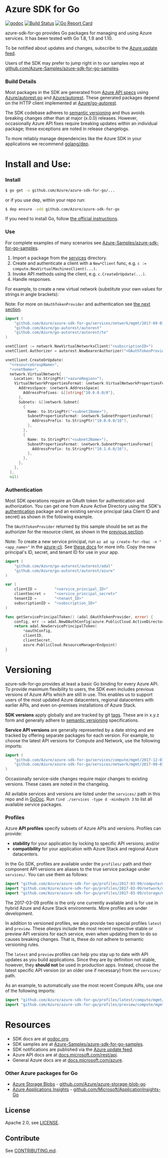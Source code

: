 # Azure SDK for Go

[![godoc](https://godoc.org/github.com/Azure/azure-sdk-for-go?status.svg)](https://godoc.org/github.com/Azure/azure-sdk-for-go) 
[![Build Status](https://travis-ci.org/Azure/azure-sdk-for-go.svg?branch=master)](https://travis-ci.org/Azure/azure-sdk-for-go) 
[![Go Report Card](https://goreportcard.com/badge/github.com/Azure/azure-sdk-for-go)](https://goreportcard.com/report/github.com/Azure/azure-sdk-for-go)

azure-sdk-for-go provides Go packages for managing and using Azure services. It has been
tested with Go 1.8, 1.9 and 1.10.

To be notified about updates and changes, subscribe to the [Azure update
feed](https://azure.microsoft.com/updates/).

Users of the SDK may prefer to jump right in to our samples repo at
[github.com/Azure-Samples/azure-sdk-for-go-samples][samples_repo].

### Build Details

Most packages in the SDK are generated from [Azure API specs][azure_rest_specs]
using [Azure/autorest.go][] and [Azure/autorest][]. These generated packages
depend on the HTTP client implemented at [Azure/go-autorest][].

[azure_rest_specs]: https://github.com/Azure/azure-rest-api-specs
[Azure/autorest]: https://github.com/Azure/autorest
[Azure/autorest.go]: https://github.com/Azure/autorest.go
[Azure/go-autorest]: https://github.com/Azure/go-autorest

The SDK codebase adheres to [semantic versioning](https://semver.org) and thus
avoids breaking changes other than at major (x.0.0) releases. However,
occasionally Azure API fixes require breaking updates within an individual
package; these exceptions are noted in release changelogs.

To more reliably manage dependencies like the Azure SDK in your applications we
recommend [golang/dep](https://github.com/golang/dep).

# Install and Use:

### Install

```sh
$ go get -u github.com/Azure/azure-sdk-for-go/...
```

or if you use dep, within your repo run:

```sh
$ dep ensure -add github.com/Azure/azure-sdk-for-go
```

If you need to install Go, follow [the official instructions](https://golang.org/dl/).

### Use

For complete examples of many scenarios see [Azure-Samples/azure-sdk-for-go-samples][samples_repo].

1. Import a package from the [services][services_dir] directory.
1. Create and authenticate a client with a `New*Client` func, e.g.
   `c := compute.NewVirtualMachinesClient(...)`.
1. Invoke API methods using the client, e.g. `c.CreateOrUpdate(...)`.
1. Handle responses.

[services_dir]: https://github.com/Azure/azure-sdk-for-go/tree/master/services

For example, to create a new virtual network (substitute your own values for
strings in angle brackets):

Note: For more on `OAuthTokenProvider` and authentication see [the next
  section](#authentication).

```go
import (
	"github.com/Azure/azure-sdk-for-go/services/network/mgmt/2017-09-01/network"
	"github.com/Azure/go-autorest/autorest"
	"github.com/Azure/go-autorest/autorest/to"
)

vnetClient := network.NewVirtualNetworksClient("<subscriptionID>")
vnetClient.Authorizer = autorest.NewBearerAuthorizer("<OAuthTokenProvider>")

vnetClient.CreateOrUpdate(
  "<resourceGroupName>",
  "<vnetName>",
  network.VirtualNetwork{
    Location: to.StringPtr("<azureRegion>"),
    VirtualNetworkPropertiesFormat: &network.VirtualNetworkPropertiesFormat{
      AddressSpace: &network.AddressSpace{
        AddressPrefixes: &[]string{"10.0.0.0/8"},
      },
      Subnets: &[]network.Subnet{
        {
          Name: to.StringPtr("<subnet1Name>"),
          SubnetPropertiesFormat: &network.SubnetPropertiesFormat{
            AddressPrefix: to.StringPtr("10.0.0.0/16"),
          },
        },
        {
          Name: to.StringPtr("<subnet2Name>"),
          SubnetPropertiesFormat: &network.SubnetPropertiesFormat{
            AddressPrefix: to.StringPtr("10.1.0.0/16"),
          },
        },
      },
    },
  },
  nil)
```

### Authentication

Most SDK operations require an OAuth token for authentication and authorization.
You can get one from Azure Active Directory using the SDK's
[authentication](https://godoc.org/github.com/Azure/go-autorest/autorest/adal) package
and an existing service principal (aka Client ID and secret) as shown in the
following example.

The `OAuthTokenProvider` returned by this sample should be set as the
authorizer for the resource client, as shown in the [previous section](#use).

Note: To create a new service principal, run
`az ad sp create-for-rbac -n "<app_name>"` in the
[azure-cli](https://github.com/Azure/azure-cli). See
[these docs](https://docs.microsoft.com/cli/azure/create-an-azure-service-principal-azure-cli?view=azure-cli-latest)
for more info. Copy the new principal's ID, secret, and tenant ID for use in
your app.


```go
import (
	"github.com/Azure/go-autorest/autorest/adal"
	"github.com/Azure/go-autorest/autorest/azure"
)

var (
	clientID =        "<service_principal_ID>"
	clientSecret =    "<service_principal_secret>"
	tenantID =        "<tenant_ID>"
	subscriptionID =  "<subscription_ID>"
)

func getServicePrincipalToken() (adal.OAuthTokenProvider, error) {
	config, err := adal.NewOAuthConfig(azure.PublicCloud.ActiveDirectoryEndpoint, tenantID)
	return adal.NewServicePrincipalToken(
		*oauthConfig,
		clientID,
		clientSecret,
		azure.PublicCloud.ResourceManagerEndpoint)
}
```

# Versioning

azure-sdk-for-go provides at least a basic Go binding for every Azure API. To
provide maximum flexibility to users, the SDK even includes previous versions of
Azure APIs which are still in use. This enables us to support users of the
most updated Azure datacenters, regional datacenters with earlier APIs, and
even on-premises installations of Azure Stack.

**SDK versions** apply globally and are tracked by git
[tags](https://github.com/Azure/azure-sdk-for-go/tags). These are in x.y.z form
and generally adhere to [semantic versioning](https://semver.org) specifications.

**Service API versions** are generally represented by a date string and are
tracked by offering separate packages for each version. For example, to choose the
latest API versions for Compute and Network, use the following imports:

```go
import (
    "github.com/Azure/azure-sdk-for-go/services/compute/mgmt/2017-12-01/compute"
    "github.com/Azure/azure-sdk-for-go/services/network/mgmt/2017-09-01/network"
)
```

Occasionally service-side changes require major changes to existing versions.
These cases are noted in the changelog.

All avilable services and versions are listed under the `services/` path in
this repo and in [GoDoc][services_godoc].  Run `find ./services -type d
-mindepth 3` to list all available service packages.

[services_godoc]:       https://godoc.org/github.com/Azure/azure-sdk-for-go/services

### Profiles

Azure **API profiles** specify subsets of Azure APIs and versions. Profiles can provide:

* **stability** for your application by locking to specific API versions; and/or
* **compatibility** for your application with Azure Stack and regional Azure datacenters.

In the Go SDK, profiles are available under the `profiles/` path and their
component API versions are aliases to the true service package under
`services/`. You can use them as follows:

```go
import "github.com/Azure/azure-sdk-for-go/profiles/2017-03-09/compute/mgmt/compute"
import "github.com/Azure/azure-sdk-for-go/profiles/2017-03-09/network/mgmt/network"
import "github.com/Azure/azure-sdk-for-go/profiles/2017-03-09/storage/mgmt/storage"
```

The 2017-03-09 profile is the only one currently available and is for use in
hybrid Azure and Azure Stack environments. More profiles are under development.

In addition to versioned profiles, we also provide two special profiles
`latest` and `preview`. These *always* include the most recent respective stable or
preview API versions for each service, even when updating them to do so causes
breaking changes. That is, these do *not* adhere to semantic versioning rules.

The `latest` and `preview` profiles can help you stay up to date with API
updates as you build applications. Since they are by definition not stable,
however, they **should not** be used in production apps. Instead, choose the
latest specific API version (or an older one if necessary) from the `services/`
path.

As an example, to automatically use the most recent Compute APIs, use one of
the following imports:

```go
import "github.com/Azure/azure-sdk-for-go/profiles/latest/compute/mgmt/compute"
import "github.com/Azure/azure-sdk-for-go/profiles/preview/compute/mgmt/compute"
```

# Resources

- SDK docs are at [godoc.org](https://godoc.org/github.com/Azure/azure-sdk-for-go/).
- SDK samples are at [Azure-Samples/azure-sdk-for-go-samples](https://github.com/Azure-Samples/azure-sdk-for-go-samples).
- SDK notifications are published via the [Azure update feed](https://azure.microsoft.com/updates/).
- Azure API docs are at [docs.microsoft.com/rest/api](https://docs.microsoft.com/rest/api/).
- General Azure docs are at [docs.microsoft.com/azure](https://docs.microsoft.com/azure).

### Other Azure packages for Go

- [Azure Storage Blobs](https://azure.microsoft.com/services/storage/blobs) - [github.com/Azure/azure-storage-blob-go](https://github.com/Azure/azure-storage-blob-go) 
- [Azure Applications Insights](https://azure.microsoft.com/en-us/services/application-insights/) - [github.com/Microsoft/ApplicationInsights-Go](https://github.com/Microsoft/ApplicationInsights-Go)

## License

Apache 2.0, see [LICENSE](./LICENSE).

## Contribute

See [CONTRIBUTING.md](./CONTRIBUTING.md).

[samples_repo]:         https://github.com/Azure-Samples/azure-sdk-for-go-samples

